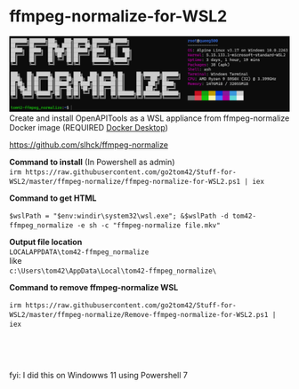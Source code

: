 # ffmpeg-normalize-for-WSL2  
![](ffmpeg-normalize.png?raw=true)
Create and install OpenAPITools as a WSL appliance from ffmpeg-normalize Docker image (REQUIRED [Docker Desktop](https://www.docker.com/products/docker-desktop/))

https://github.com/slhck/ffmpeg-normalize  

**Command to install** (In Powershell as admin)  
```irm https://raw.githubusercontent.com/go2tom42/Stuff-for-WSL2/master/ffmpeg-normalize/ffmpeg-normalize-for-WSL2.ps1 | iex```  

**Command to get HTML**  

```$wslPath = "$env:windir\system32\wsl.exe"; &$wslPath -d tom42-ffmpeg_normalize -e sh -c "ffmpeg-normalize file.mkv"```  

**Output file location**  
```LOCALAPPDATA\tom42-ffmpeg_normalize```  
like  
```c:\Users\tom42\AppData\Local\tom42-ffmpeg_normalize\```


**Command to remove ffmpeg-normalize WSL**  


```irm https://raw.githubusercontent.com/go2tom42/Stuff-for-WSL2/master/ffmpeg-normalize/Remove-ffmpeg-normalize-for-WSL2.ps1 | iex```
&nbsp;  

&nbsp;  

&nbsp;  

fyi:  I did this on Windowws 11 using Powershell 7
